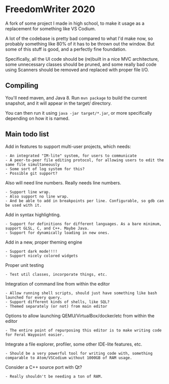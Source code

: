 # FreedomWriter 2020
A fork of some project I made in high school,
to make it usage as a replacement for something like VS Codium.

A lot of the codebase is pretty bad compared to what I'd make now,
so probably something like 80% of it has to be thrown out the window.
But some of this stuff is good, and a perfectly fine foundation.

Specifically, all the UI code should be (re)built in a nice MVC architecture,
some unnecessary classes should be pruned, and some really bad code using
Scanners should be removed and replaced with proper file I/O.


## Compiling
You'll need maven, and Java 8.
Run `mvn package` to build the current snapshot,
and it will appear in the target/ directory.

You can then run it using `java -jar target/*.jar`, or
more specifically depending on how it is named.


## Main todo list
Add in features to support multi-user projects, which needs:

	- An integrated "IM-lite" system, for users to communicate
	- A peer-to-peer file editing protocol, for allowing users to edit the same file simultaneously
	- Some sort of log system for this?
	- Possible git support?
	
Also will need line numbers. Really needs line numbers.

	- Support line wrap.
	- Also support no line wrap.
	- And be able to add in breakpoints per line. Configurable, so gdb can be used with it.
	
Add in syntax highlighting.

	- Support for definitions for different languages. As a bare minimum, support GLSL, C, and C++. Maybe Java.
	- Support for dynamically loading in new ones.

Add in a new, proper theming engine

	- Support dark mode!!!!
	- Support nicely colored widgets
	
Proper unit testing

	- Test util classes, incorporate things, etc.
	
Integration of command line from within the editor

	- Allow running shell scripts, should just have something like bash launched for every query.
	- Support different kinds of shells, like SQL?
	- Themed separately (or not) from main editor
	
Options to allow launching QEMU/VirtualBox/docker/etc from within the editor

	- The entire point of repurposing this editor is to make writing code for Feral Waypoint easier.
	
Integrate a file explorer, profiler, some other IDE-lite features, etc.

	- Should be a very powerful tool for writing code with, something comparable to Atom/VSCodium without 1000GB of RAM usage.
	
Consider a C++ source port with Qt?

	- Really shouldn't be needing a ton of RAM.